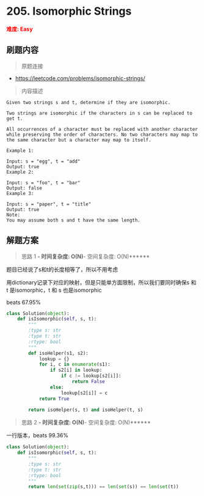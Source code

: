 # 205. Isomorphic Strings

**<font color=red>难度: Easy</font>**

## 刷题内容

> 原题连接

* https://leetcode.com/problems/isomorphic-strings/

> 内容描述

```
Given two strings s and t, determine if they are isomorphic.

Two strings are isomorphic if the characters in s can be replaced to get t.

All occurrences of a character must be replaced with another character while preserving the order of characters. No two characters may map to the same character but a character may map to itself.

Example 1:

Input: s = "egg", t = "add"
Output: true
Example 2:

Input: s = "foo", t = "bar"
Output: false
Example 3:

Input: s = "paper", t = "title"
Output: true
Note:
You may assume both s and t have the same length.
```

## 解题方案

> 思路 1
******- 时间复杂度: O(N)******- 空间复杂度: O(N)******


题目已经说了s和t的长度相等了，所以不用考虑

用dictionary记录下对应的映射，但是只能单方面限制，所以我们要同时确保s 和 t 是isomorphic，t 和 s 也是isomorphic

beats 67.95%

```python
class Solution(object):
    def isIsomorphic(self, s, t):
        """
        :type s: str
        :type t: str
        :rtype: bool
        """
        def isoHelper(s1, s2):
            lookup = {}
            for i, c in enumerate(s1):
                if s2[i] in lookup:
                    if c != lookup[s2[i]]:
                        return False
                else:
                    lookup[s2[i]] = c
            return True
        
        return isoHelper(s, t) and isoHelper(t, s)
```


> 思路 2
******- 时间复杂度: O(N)******- 空间复杂度: O(N)******



一行版本，beats 99.36%

```python
class Solution(object):
    def isIsomorphic(self, s, t):
        """
        :type s: str
        :type t: str
        :rtype: bool
        """
        return len(set(zip(s,t))) == len(set(s)) == len(set(t))
```


































